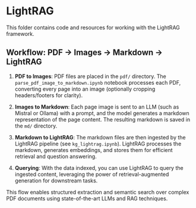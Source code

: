 # LightRAG

This folder contains code and resources for working with the LightRAG framework.

## Workflow: PDF → Images → Markdown → LightRAG

1. **PDF to Images**: PDF files are placed in the `pdf/` directory. The `parse_pdf_image_to_markdown.ipynb` notebook processes each PDF, converting every page into an image (optionally cropping headers/footers for clarity).

2. **Images to Markdown**: Each page image is sent to an LLM (such as Mistral or Ollama) with a prompt, and the model generates a markdown representation of the page content. The resulting markdown is saved in the `md/` directory.

3. **Markdown to LightRAG**: The markdown files are then ingested by the LightRAG pipeline (see `kg_lightrag.ipynb`). LightRAG processes the markdown, generates embeddings, and stores them for efficient retrieval and question answering.

4. **Querying**: With the data indexed, you can use LightRAG to query the ingested content, leveraging the power of retrieval-augmented generation for downstream tasks.

This flow enables structured extraction and semantic search over complex PDF documents using state-of-the-art LLMs and RAG techniques.
